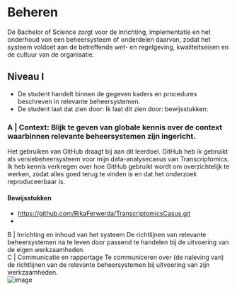 # Beheren			
De Bachelor of Science zorgt voor de inrichting, implementatie en het onderhoud van een beheersysteem of onderdelen daarvan, zodat het systeem voldoet aan de betreffende wet- en regelgeving, kwaliteitseisen en de cultuur van de organisatie.			

## Niveau I		
- De student handelt binnen de gegeven kaders en procedures beschreven in relevante beheersystemen.		
- De student laat dat zien door:	Ik laat dit zien door:	bewijsstukken:

### A | Context: Blijk te geven van globale kennis over de context waarbinnen relevante beheersystemen zijn ingericht.
Het gebruiken van GitHub draagt bij aan dit leerdoel. GitHub heb ik gebruikt als versiebeheersysteem voor mijn data-analysecasus van Transcriptomics. Ik heb kennis verkregen over hoe GitHub gebruikt wordt om overzichtelijk te werken, zodat alles goed
terug te vinden is en dat het onderzoek reproduceerbaar is. 

#### Bewijsstukken
- https://github.com/RikaFerwerda/TranscriptomicsCasus.git
- 


B | Inrichting en inhoud van het systeem	De richtlijnen van relevante beheersystemen na te leven door passend te handelen bij de uitvoering van de eigen werkzaamheden.		
C | Communicatie en rapportage	Te communiceren over (de naleving van) de richtlijnen van de relevante beheersystemen bij uitvoering van zijn werkzaamheden.		
![image](https://github.com/user-attachments/assets/a9786637-d648-494c-a18f-59d303a84f37)

